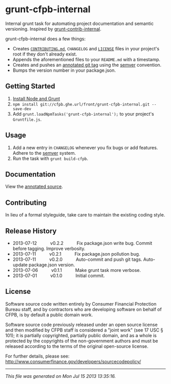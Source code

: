 # grunt-cfpb-internal

Internal grunt task for automating project documentation and semantic versioning. Inspired by [grunt-contrib-internal](https://github.com/gruntjs/grunt-contrib-internal).

grunt-cfpb-internal does a few things:
* Creates [`CONTRIBUTING.md`](https://github.com/blog/1184-contributing-guidelines), `CHANGELOG` and [`LICENSE`](http://www.oss-watch.ac.uk/resources/opensourceyourcode#applying-the-licence) files in your project's root if they don't already exist.
* Appends the aforementioned files to your `README.md` with a timestamp.
* Creates and pushes an [annotated git tag](http://git-scm.com/book/en/Git-Basics-Tagging#Annotated-Tags) using the [semver](http://semver.org/) convention.
* Bumps the version number in your package.json.

## Getting Started

1. [Install Node and Grunt](https://cfpb.ghe.url/front/grunt-init-cfpb#prerequisites)
1. `npm install git://cfpb.ghe.url/front/grunt-cfpb-internal.git --save-dev`
1. Add `grunt.loadNpmTasks('grunt-cfpb-internal');` to your project's `Gruntfile.js`.

## Usage

1. Add a new entry in `CHANGELOG` whenever you fix bugs or add features. Adhere to the [semver](http://semver.org/) system.
1. Run the task with `grunt build-cfpb`.

## Documentation

View the [annotated source](https://cfpb.ghe.url/pages/front/grunt-cfpb-internal/docs/build-cfpb.html).

## Contributing

In lieu of a formal styleguide, take care to maintain the existing coding style.

## Release History

 * 2013-07-12   v0.2.2   Fix package.json write bug. Commit before tagging. Improve verbosity.
 * 2013-07-11   v0.2.1   Fix package.json pollution bug.
 * 2013-07-11   v0.2.0   Auto-commit and push git tags. Auto-update package.json version.
 * 2013-07-06   v0.1.1   Make grunt task more verbose.
 * 2013-07-01   v0.1.0   Initial commit.

## License

Software source code written entirely by Consumer Financial Protection Bureau staff, and by contractors who are developing software on behalf of CFPB, is by default a public domain work.

Software source code previously released under an open source license and then modified by CFPB staff is considered a "joint work" (see 17 USC § 101); it is partially copyrighted, partially public domain, and as a whole is protected by the copyrights of the non-government authors and must be released according to the terms of the original open-source license.

For further details, please see: http://www.consumerfinance.gov/developers/sourcecodepolicy/

---

*This file was generated on Mon Jul 15 2013 13:35:16.*
